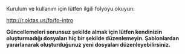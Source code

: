 Kurulum ve kullanım için lütfen ilgili folyoyu okuyun:

http://r.oktas.us/fo/fo-intro

**Güncellemeleri sorunsuz şekilde almak için lütfen kendinizin oluşturmadığı
dosyaları hiç bir şekilde düzenlemeyin.  Şablonlardan yararlanarak
oluşturduğunuz yeni dosyaları düzenleyebilirsiniz.**
